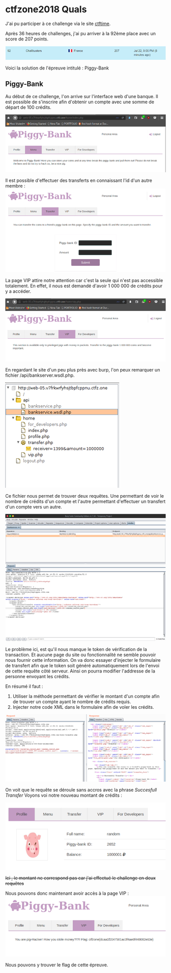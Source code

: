 # ctfzone2018 Quals

J'ai pu participer à ce challenge via le site [ctftime](https://ctftime.org/event/632).

Après 36 heures de challenges, j'ai pu arriver à la 92ème place avec un score de 207 points.

![classement du challenge](classement-CTFZone.png "mon classement au challenge")

Voici la solution de l'épreuve intitulé : Piggy-Bank

## Piggy-Bank

Au début de ce challenge, l'on arrive sur l'interface web d'une banque. Il est possible de s'inscrire afin d'obtenir un compte avec une somme de départ de 100 crédits.

![Site de la banque](piggy_bank_site.png "Interface du site")

Il est possible d'effectuer des transferts en connaissant l'id d'un autre membre : 
![Page de transfert de crédits](transfer_piggy.png "Page de transfert de crédits")

La page VIP attire notre attention car c'est la seule qui n'est pas accessible totalement. En effet, il nous est demandé d'avoir 1 000 000 de crédits pour y a  accéder.

![Page VIP](vip_piggy.png "Accès VIP refusé")

En regardant le site d'un peu plus près avec burp, l'on peux remarquer un fichier /api/bankserver.wsdl.php. 

![Fichiers du site](website_burp_links.png)

Ce fichier nous permet de trouver deux requêtes. Une permettant de voir le nombre de crédits d'un compte et l'autre permettant d'effectuer un transfert d'un compte vers un autre.

![Requête de transfert](request_wsdl_transfer.png "template de la requête de transfert")

Le problème ici, est qu'il nous manque le token de vérification de la transaction. Et aucune page du site ou fonctionnalité ne semble pouvoir nous fournir cette information. On va donc essayer d'injecter le formulaire de transfert afin que le token soit généré automatiquement lors de l'envoi de cette requête côté serveur. Ainsi on pourra modifier l'addresse de la personne envoyant les crédits.

En résumé il faut : 
1. Utiliser la méthode permettant de vérifier le montant d'un compte afin de trouver un compte ayant le nombre de crédits requis.
2. Injecter notre code XML dans le formulaire afin de voler les crédits.

![injection XML](hack_request_transfer.png "injection de XML dans la requête")

On voit que le requête se déroule sans accros avec la phrase *Succesfull Transfer*
Voyons voi notre nouveau montant de crédits : 

![Nouveau montant de crédits](new_amount.png "Nouveau solde de crédits")

~~Ici , le montant ne correspond pas car j'ai effectué le challenge en deux requêtes~~

Nous pouvons donc maintenant avoir accès à la page VIP :
![Page VIP](flag_piggy_bank.png "Page VIP contenant le flag")

Nous pouvons y trouver le flag de cette épreuve.
